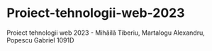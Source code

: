 # Proiect-tehnologii-web-2023
Proiect tehnologii web 2023 - Mihăilă Tiberiu, Martalogu Alexandru, Popescu Gabriel 1091D
